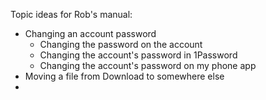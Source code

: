Topic ideas for Rob's manual: 

- Changing an account password
	- Changing the password on the account
	- Changing the account's password in 1Password
	- Changing the account's password on my phone app
- Moving a file from Download to somewhere else
- 